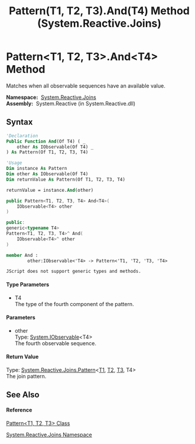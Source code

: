 ﻿---
title: Pattern(T1, T2, T3).And(T4) Method  (System.Reactive.Joins)
TOCTitle: And(T4) Method
ms:assetid: M:System.Reactive.Joins.Pattern`3.And``1(System.IObservable{``0})
ms:mtpsurl: https://msdn.microsoft.com/en-us/library/Hh229513(v=VS.103)
ms:contentKeyID: 36068929
ms.date: 06/28/2011
mtps_version: v=VS.103
f1_keywords:
- System.Reactive.Joins.Pattern`3.And``1
dev_langs:
- CSharp
- JScript
- VB
- FSharp
- c++
---

# Pattern\<T1, T2, T3\>.And\<T4\> Method

Matches when all observable sequences have an available value.

**Namespace:**  [System.Reactive.Joins](hh211841\(v=vs.103\).md)  
**Assembly:**  System.Reactive (in System.Reactive.dll)

## Syntax

``` vb
'Declaration
Public Function And(Of T4) ( _
    other As IObservable(Of T4) _
) As Pattern(Of T1, T2, T3, T4)
```

``` vb
'Usage
Dim instance As Pattern
Dim other As IObservable(Of T4)
Dim returnValue As Pattern(Of T1, T2, T3, T4)

returnValue = instance.And(other)
```

``` csharp
public Pattern<T1, T2, T3, T4> And<T4>(
    IObservable<T4> other
)
```

``` c++
public:
generic<typename T4>
Pattern<T1, T2, T3, T4>^ And(
    IObservable<T4>^ other
)
```

``` fsharp
member And : 
        other:IObservable<'T4> -> Pattern<'T1, 'T2, 'T3, 'T4> 
```

``` jscript
JScript does not support generic types and methods.
```

#### Type Parameters

  - T4  
    The type of the fourth component of the pattern.

#### Parameters

  - other  
    Type: [System.IObservable](https://msdn.microsoft.com/en-us/library/Dd990377)\<T4\>  
    The fourth observable sequence.  

#### Return Value

Type: [System.Reactive.Joins.Pattern](hh229732\(v=vs.103\).md)\<[T1](hh229557\(v=vs.103\).md), [T2](hh229557\(v=vs.103\).md), [T3](hh229557\(v=vs.103\).md), T4\>  
The join pattern.  

## See Also

#### Reference

[Pattern\<T1, T2, T3\> Class](hh229557\(v=vs.103\).md)

[System.Reactive.Joins Namespace](hh211841\(v=vs.103\).md)

